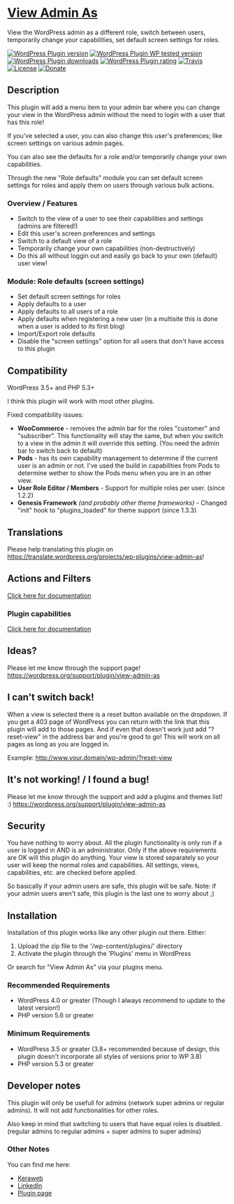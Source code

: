 # [View Admin As](https://viewadminas.wordpress.com/) #
View the WordPress admin as a different role, switch between users, temporarily change your capabilities, set default screen settings for roles.

[![WordPress Plugin version](https://img.shields.io/wordpress/plugin/v/view-admin-as.svg?style=flat)](https://wordpress.org/plugins/view-admin-as/)
[![WordPress Plugin WP tested version](https://img.shields.io/wordpress/v/view-admin-as.svg?style=flat)](https://wordpress.org/plugins/view-admin-as/)
[![WordPress Plugin downloads](https://img.shields.io/wordpress/plugin/dt/view-admin-as.svg?style=flat)](https://wordpress.org/plugins/view-admin-as/)
[![WordPress Plugin rating](https://img.shields.io/wordpress/plugin/r/view-admin-as.svg?style=flat)](https://wordpress.org/plugins/view-admin-as/)
[![Travis](https://secure.travis-ci.org/JoryHogeveen/view-admin-as.png?branch=master)](http://travis-ci.org/JoryHogeveen/view-admin-as)
[![License](https://img.shields.io/badge/license-GPL--2.0%2B-green.svg)](https://github.com/JoryHogeveen/view-admin-as/blob/master/license.txt)
[![Donate](https://img.shields.io/badge/Donate-PayPal-green.svg)](https://www.paypal.com/cgi-bin/webscr?cmd=_donations&business=YGPLMLU7XQ9E8&lc=US&item_name=View%20Admin%20As&item_number=JWPP%2dVAA&currency_code=EUR&bn=PP%2dDonationsBF%3abtn_donateCC_LG%2egif%3aNonHostedGuest)

## Description
This plugin will add a menu item to your admin bar where you can change your view in the WordPress admin without the need to login with a user that has this role!

If you've selected a user, you can also change this user's preferences; like screen settings on various admin pages.

You can also see the defaults for a role and/or temporarily change your own capabilities.

Through the new "Role defaults" module you can set default screen settings for roles and apply them on users through various bulk actions.

### Overview / Features
*	Switch to the view of a user to see their capabilities and settings (admins are filtered!)
*	Edit this user's screen preferences and settings
*	Switch to a default view of a role
*	Temporarily change your own capabilities (non-destructively)
*	Do this all without loggin out and easily go back to your own (default) user view!

### Module: Role defaults (screen settings)
*	Set default screen settings for roles
*	Apply defaults to a user
*	Apply defaults to all users of a role
*	Apply defaults when registering a new user (in a multisite this is done when a user is added to its first blog)
*	Import/Export role defaults
*	Disable the "screen settings" option for all users that don't have access to this plugin

## Compatibility
WordPress 3.5+ and PHP 5.3+

I think this plugin will work with most other plugins.

Fixed compatibility issues:

*   **WooCommerce** - removes the admin bar for the roles "customer" and "subscriber". This functionality will stay the same, but when you switch to a view in the admin it will override this setting. (You need the admin bar to switch back to default)
*   **Pods** - has its own capability management to determine if the current user is an admin or not. I've used the build in capabilities from Pods to determine wether to show the Pods menu when you are in an other view.
*   **User Role Editor / Members** - Support for multiple roles per user. (since 1.2.2)
*   **Genesis Framework** *(and probably other theme frameworks)* - Changed "init" hook to "plugins_loaded" for theme support (since 1.3.3)

## Translations
Please help translating this plugin on https://translate.wordpress.org/projects/wp-plugins/view-admin-as!

## Actions and Filters
[Click here for documentation](https://viewadminas.wordpress.com/documentation/actions-filters/ "Click here for documentation")

### Plugin capabilities
[Click here for documentation](https://viewadminas.wordpress.com/documentation/capabilities/ "Click here for documentation")

## Ideas?
Please let me know through the support page!
https://wordpress.org/support/plugin/view-admin-as

## I can't switch back!
When a view is selected there is a reset button available on the dropdown.
If you get a 403 page of WordPress you can return with the link that this plugin will add to those pages.
And if even that doesn't work just add "?reset-view" in the address bar and you're good to go! This will work on all pages as long as you are logged in.

Example: http://www.your.domain/wp-admin/?reset-view

## It's not working! / I found a bug!
Please let me know through the support and add a plugins and themes list! :)
https://wordpress.org/support/plugin/view-admin-as

## Security
You have nothing to worry about. All the plugin functionality is only run if a user is logged in AND is an administrator.
Only if the above requirements are OK will this plugin do anything.
Your view is stored separately so your user will keep the normal roles and capabilities.
All settings, views, capabilities, etc. are checked before applied.

So basically if your admin users are safe, this plugin will be safe.
Note: if your admin users aren't safe, this plugin is the last one to worry about ;)

## Installation

Installation of this plugin works like any other plugin out there. Either:

1. Upload the zip file to the '/wp-content/plugins/' directory
2. Activate the plugin through the 'Plugins' menu in WordPress

Or search for "View Admin As" via your plugins menu.

### Recommended Requirements

* WordPress 4.0 or greater (Though I always recommend to update to the latest version!)
* PHP version 5.6 or greater

### Minimum Requirements

* WordPress 3.5 or greater (3.8+ recommended because of design, this plugin doesn't incorporate all styles of versions prior to WP 3.8)
* PHP version 5.3 or greater

## Developer notes
This plugin will only be usefull for admins (network super admins or regular admins). It will not add functionalities for other roles.

Also keep in mind that switching to users that have equal roles is disabled. (regular admins to regular admins + super admins to super admins)

### Other Notes

You can find me here:

*	[Keraweb](http://www.keraweb.nl/ "Keraweb")
*	[LinkedIn](https://nl.linkedin.com/in/joryhogeveen "LinkedIn profile")
*	[Plugin page](https://viewadminas.wordpress.com/ "Plugin page")
